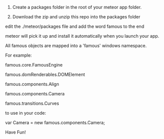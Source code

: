 1) Create a packages folder in the root of your meteor app folder.

2) Download the zip and unzip  this repo into the packages folder

edit the ./meteor/packages file and add the word famous to the end


meteor will pick it up and install it automatically when you launch your app.


All famous objects  are mapped  into a 'famous' windows namespace.


For example:

 famous.core.FamousEngine

 famous.domRenderables.DOMElement

 famous.components.Align

 famous.components.Camera

 famous.transitions.Curves
 
 
 to use in your code:
 
 var Camera = new famous.components.Camera;
 
 
Have Fun!



